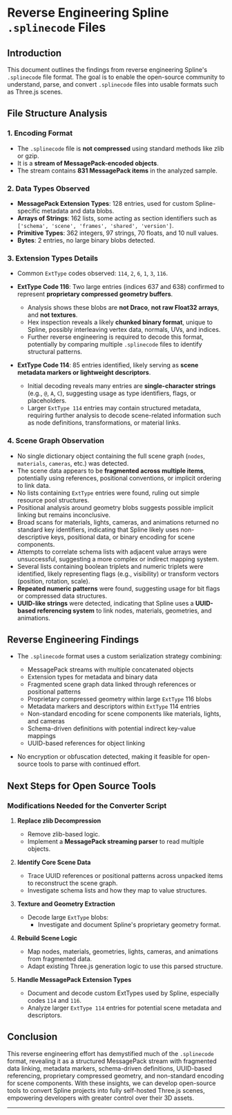 # Reverse Engineering Spline `.splinecode` Files

## Introduction
This document outlines the findings from reverse engineering Spline's `.splinecode` file format. The goal is to enable the open-source community to understand, parse, and convert `.splinecode` files into usable formats such as Three.js scenes.

## File Structure Analysis

### 1. Encoding Format
- The `.splinecode` file is **not compressed** using standard methods like zlib or gzip.
- It is a **stream of MessagePack-encoded objects**.
- The stream contains **831 MessagePack items** in the analyzed sample.

### 2. Data Types Observed
- **MessagePack Extension Types**: 128 entries, used for custom Spline-specific metadata and data blobs.
- **Arrays of Strings**: 162 lists, some acting as section identifiers such as `['schema', 'scene', 'frames', 'shared', 'version']`.
- **Primitive Types**: 362 integers, 97 strings, 70 floats, and 10 null values.
- **Bytes**: 2 entries, no large binary blobs detected.

### 3. Extension Types Details
- Common `ExtType` codes observed: `114`, `2`, `6`, `1`, `3`, `116`.

- **ExtType Code 116**: Two large entries (indices 637 and 638) confirmed to represent **proprietary compressed geometry buffers**.
  - Analysis shows these blobs are **not Draco**, **not raw Float32 arrays**, and **not textures**.
  - Hex inspection reveals a likely **chunked binary format**, unique to Spline, possibly interleaving vertex data, normals, UVs, and indices.
  - Further reverse engineering is required to decode this format, potentially by comparing multiple `.splinecode` files to identify structural patterns.

- **ExtType Code 114**: 85 entries identified, likely serving as **scene metadata markers or lightweight descriptors**.
  - Initial decoding reveals many entries are **single-character strings** (e.g., `@`, `A`, `C`), suggesting usage as type identifiers, flags, or placeholders.
  - Larger `ExtType 114` entries may contain structured metadata, requiring further analysis to decode scene-related information such as node definitions, transformations, or material links.

### 4. Scene Graph Observation
- No single dictionary object containing the full scene graph (`nodes`, `materials`, `cameras`, etc.) was detected.
- The scene data appears to be **fragmented across multiple items**, potentially using references, positional conventions, or implicit ordering to link data.
- No lists containing `ExtType` entries were found, ruling out simple resource pool structures.
- Positional analysis around geometry blobs suggests possible implicit linking but remains inconclusive.
- Broad scans for materials, lights, cameras, and animations returned no standard key identifiers, indicating that Spline likely uses non-descriptive keys, positional data, or binary encoding for scene components.
- Attempts to correlate schema lists with adjacent value arrays were unsuccessful, suggesting a more complex or indirect mapping system.
- Several lists containing boolean triplets and numeric triplets were identified, likely representing flags (e.g., visibility) or transform vectors (position, rotation, scale).
- **Repeated numeric patterns** were found, suggesting usage for bit flags or compressed data structures.
- **UUID-like strings** were detected, indicating that Spline uses a **UUID-based referencing system** to link nodes, materials, geometries, and animations.

## Reverse Engineering Findings
- The `.splinecode` format uses a custom serialization strategy combining:
  - MessagePack streams with multiple concatenated objects
  - Extension types for metadata and binary data
  - Fragmented scene graph data linked through references or positional patterns
  - Proprietary compressed geometry within large `ExtType` 116 blobs
  - Metadata markers and descriptors within `ExtType` 114 entries
  - Non-standard encoding for scene components like materials, lights, and cameras
  - Schema-driven definitions with potential indirect key-value mappings
  - UUID-based references for object linking

- No encryption or obfuscation detected, making it feasible for open-source tools to parse with continued effort.

## Next Steps for Open Source Tools

### Modifications Needed for the Converter Script
1. **Replace zlib Decompression**
   - Remove zlib-based logic.
   - Implement a **MessagePack streaming parser** to read multiple objects.

2. **Identify Core Scene Data**
   - Trace UUID references or positional patterns across unpacked items to reconstruct the scene graph.
   - Investigate schema lists and how they map to value structures.

3. **Texture and Geometry Extraction**
   - Decode large `ExtType` blobs:
     - Investigate and document Spline's proprietary geometry format.

4. **Rebuild Scene Logic**
   - Map nodes, materials, geometries, lights, cameras, and animations from fragmented data.
   - Adapt existing Three.js generation logic to use this parsed structure.

5. **Handle MessagePack Extension Types**
   - Document and decode custom ExtTypes used by Spline, especially codes `114` and `116`.
   - Analyze larger `ExtType 114` entries for potential scene metadata and descriptors.

## Conclusion
This reverse engineering effort has demystified much of the `.splinecode` format, revealing it as a structured MessagePack stream with fragmented data linking, metadata markers, schema-driven definitions, UUID-based referencing, proprietary compressed geometry, and non-standard encoding for scene components. With these insights, we can develop open-source tools to convert Spline projects into fully self-hosted Three.js scenes, empowering developers with greater control over their 3D assets.

---
